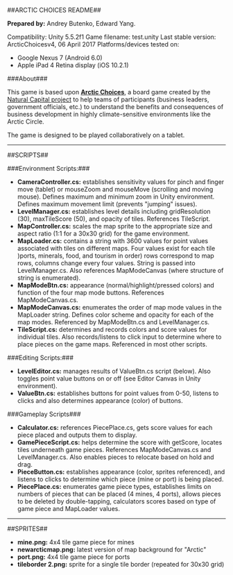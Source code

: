 ##ARCTIC CHOICES README##

**Prepared by:** Andrey Butenko, Edward Yang.

Compatibility: Unity 5.5.2f1
Game filename: test.unity
Last stable version: ArcticChoicesv4, 06 April 2017
Platforms/devices tested on:

- Google Nexus 7 (Android 6.0)
- Apple iPad 4 Retina display (iOS 10.2.1)

###About###

This game is based upon **[Arctic Choices](http://wwf.panda.org/what_we_do/where_we_work/arctic/what_we_do/arctic_choices.cfm)**, a board game created by the [Natural Capital project](http://www.naturalcapitalproject.org) to help teams of participants (business leaders, government officials, etc.) to understand the benefits and consequences of business development in highly climate-sensitive environments like the Arctic Circle.

The game is designed to be played collaboratively on a tablet.

----
##SCRIPTS##

###Environment Scripts:###

- **CameraController.cs:** establishes sensitivity values for pinch and finger move (tablet) or mouseZoom and mouseMove (scrolling and moving mouse). Defines maximum and minimum zoom in Unity environment. Defines maximum movement limit (prevents "jumping" issues).
- **LevelManager.cs:** establishes level details including gridResolution (30), maxTileScore (50), and opacity of tiles. References TileScript.
- **MapController.cs:** scales the map sprite to the appropriate size and aspect ratio (1:1 for a 30x30 grid) for the game environment.
- **MapLoader.cs:** contains a string with 3600 values for point values associated with tiles on different maps. Four values exist for each tile )ports, minerals, food, and tourism in order) rows correspond to map rows, columns change every four values. String is passed into LevelManager.cs. Also references MapModeCanvas (where structure of string is enumerated).
- **MapModeBtn.cs:** appearance (normal/highlight/pressed colors) and function of the four map mode buttons. References MapModeCanvas.cs.
- **MapModeCanvas.cs:** enumerates the order of map mode values in the MapLoader string. Defines color scheme and opacity for each of the map modes. Referenced by MapModeBtn.cs and LevelManager.cs.
- **TileScript.cs:** determines and records colors and score values for individual tiles. Also records/listens to click input to determine where to place pieces on the game maps. Referenced in most other scripts.

###Editing Scripts:###

- **LevelEditor.cs:** manages results of ValueBtn.cs script (below). Also toggles point value buttons on or off (see Editor Canvas in Unity environment).
- **ValueBtn.cs:** establishes buttons for point values from 0-50, listens to clicks and also determines appearance (color) of buttons.

###Gameplay Scripts###

- **Calculator.cs:** references PiecePlace.cs, gets score values for each piece placed and outputs them to display.
- **GamePieceScript.cs:** helps determine the score with getScore, locates tiles underneath game pieces. References MapModeCanvas.cs and LevelManager.cs. Also enables pieces to relocate based on hold and drag.
- **PieceButton.cs:** establishes appearance (color, sprites referenced), and listens to clicks to determine which piece (mine or port) is being placed.
- **PiecePlace.cs:** enumerates game piece types, establishes limits on numbers of pieces that can be placed (4 mines, 4 ports), allows pieces to be deleted by double-tapping, calculators scores based on type of game piece and MapLoader values.

----
##SPRITES##

- **mine.png:** 4x4 tile game piece for mines
- **newarcticmap.png:** latest version of map background for "Arctic"
- **port.png:** 4x4 tile game piece for ports
- **tileborder 2.png:** sprite for a single tile border (repeated for 30x30 grid)
